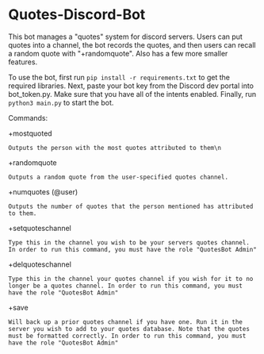 # Quotes-Discord-Bot

This bot manages a "quotes" system for discord servers. Users can put quotes into a channel, the bot records the quotes, and then users can recall a random quote with "+randomquote". Also has a few more smaller features.

To use the bot, first run `pip install -r requirements.txt` to get the required libraries. Next, paste your bot key from the Discord dev portal into bot_token.py. Make sure that you have all of the intents enabled. Finally, run `python3 main.py` to start the bot.

Commands:

+mostquoted 

    Outputs the person with the most quotes attributed to them\n
+randomquote 

    Outputs a random quote from the user-specified quotes channel.
+numquotes (@user)
    
    Outputs the number of quotes that the person mentioned has attributed to them.
+setquoteschannel

    Type this in the channel you wish to be your servers quotes channel. In order to run this command, you must have the role "QuotesBot Admin"
+delquoteschannel 

    Type this in the channel your quotes channel if you wish for it to no longer be a quotes channel. In order to run this command, you must have the role "QuotesBot Admin"
+save

    Will back up a prior quotes channel if you have one. Run it in the server you wish to add to your quotes database. Note that the quotes must be formatted correctly. In order to run this command, you must have the role "QuotesBot Admin"
